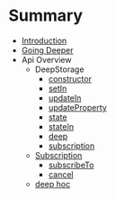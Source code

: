 # Summary

* [Introduction](README.md)
* [Going Deeper](going-deeper.md)
* Api Overview
  * DeepStorage
    * [constructor](constructor.md)
    * [setIn](setin.md)
    * [updateIn](updatein.md)
    * [updateProperty](updateproperty.md)
    * [state](state.md)
    * [stateIn](statein.md)
    * [deep](deep.md)
    * [subscription](subscription.md)
  * [Subscription](subscription.md)
    * [subscribeTo](subscribeto.md)
    * [cancel](cancel.md)
  * [deep hoc](deep-hoc.md)

